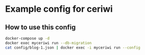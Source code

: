 # Example config for ceriwi

## How to use this config
```bash
docker-compose up -d
docker exec myceriwi run --db-migration
cat config/blog-1.json | docker exec -i myceriwi run --config
```
